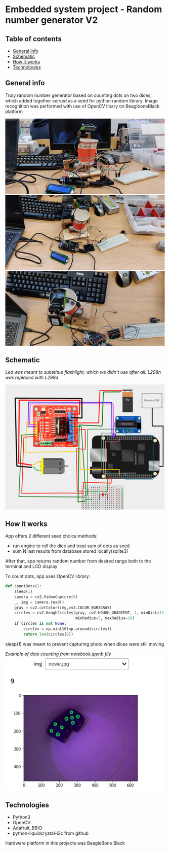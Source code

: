 # Embedded system project - Random number generator V2

## Table of contents
* [General info](#General-info)
* [Schematic](#Schematic)
* [How it works](#How-it-works)
* [Technologies](#technologies)


## General info
Truly random number generator based on counting dots on two dices, which added together served as a seed for python random library.
Image recognition was performed with use of OpenCV libary on BeaglboneBlack platform

![Alt text](./readmeResources/image1.png "image1")
![Alt text](./readmeResources/image2.png "image2")
![Alt text](./readmeResources/image3.png "image3")



## Schematic
*Led was meant to substitue flashlight, which we didn't use after all. L298n was replaced with L298d*

![Alt text](./readmeResources/Schematics.png?raw=true "Schematic")

## How it works
App offers 2 different seed choice methods:
- run engine to roll the dice and treat sum of dots as seed
- sum N last results from database stored locally(sqlite3)

After that, app returns random number from desired range both to the terminal and LCD display

To count dots, app uses OpenCV library:

```python
def countDots():
    sleep(1)
    camera = cv2.VideoCapture(0)
    _, img = camera.read()
    gray = cv2.cvtColor(img,cv2.COLOR_BGR2GRAY)
    circles = cv2.HoughCircles(gray, cv2.HOUGH_GRADIENT, 1, minDist=13, param1=160, param2=11,
                               minRadius=5, maxRadius=10)
    if circles is not None:
        circles = np.uint16(np.around(circles))
        return len(circles[0])
```
sleep(1) was meant to prevent capturing photo when dices were still moving

*Example of dots counting from notebook.ipynb file*
![Alt text](./readmeResources/jupyterExample.png?raw=true "Example")




## Technologies
- Python3
- OpenCV
- Adafruit_BBIO
- python-liquidcrystal-i2c from github

Hardware platform in this projects was BeagleBone Black








